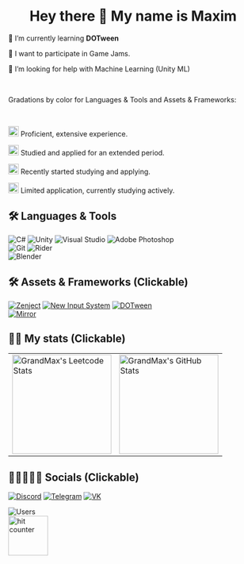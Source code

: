 <h1 align="center"> Hey there 👋 My name is Maxim</h1>

🌱 I’m currently learning <b> DOTween </b>

👯 I want to participate in Game Jams.

🤝 I’m looking for help with Machine Learning (Unity ML)

<br />

Gradations by color for Languages & Tools and Assets & Frameworks:

<br />

<img src="https://img.shields.io/badge/Gold-gold?style=for-the-badge" height="21">  Proficient, extensive experience.

<img src="https://img.shields.io/badge/Purple-purple?style=for-the-badge" height="21"> Studied and applied for an extended period.

<img src="https://img.shields.io/badge/Blue-blue?style=for-the-badge" height="21">  Recently started studying and applying.

<img src="https://img.shields.io/badge/Green-green?style=for-the-badge" height="21">  Limited application, currently studying actively.

## 🛠 Languages & Tools

  
![C#](https://img.shields.io/badge/Csharp-purple?style=for-the-badge&logo=csharp&logoColor=white)
![Unity](https://img.shields.io/badge/Unity-purple?style=for-the-badge&logo=unity&logoColor=white)
![Visual Studio](https://img.shields.io/badge/Visual_Studio-purple?style=for-the-badge&logo=visualStudio&logoColor=white)
![Adobe Photoshop](https://img.shields.io/badge/Photoshop-purple?style=for-the-badge&logo=adobe&logoColor=white)
<br />
![Git](https://img.shields.io/badge/Git-blue?style=for-the-badge&logo=git&logoColor=white)
![Rider](https://img.shields.io/badge/-Rider-blue?style=for-the-badge&logo=rider&logoColor=white)
<br />
![Blender](https://img.shields.io/badge/-Blender-gray?style=for-the-badge&logo=blender&logoColor=white)

  
## 🛠 Assets & Frameworks (Clickable)

[![Zenject](https://img.shields.io/badge/-Zenject-blue?style=for-the-badge&logo=unity&logoColor=white)](https://github.com/modesttree/Zenject)
[![New Input System](https://img.shields.io/badge/-New_Input_System-blue?style=for-the-badge&logo=unity&logoColor=white)](https://cadacreate.medium.com/getting-started-new-input-system-in-unity-c5a726937f53)
[![DOTween](https://img.shields.io/badge/DOTween-blue?style=for-the-badge&logo=unity&logoColor=white)](https://assetstore.unity.com/packages/tools/animation/dotween-hotween-v2-27676)
<br />
[![Mirror](https://img.shields.io/badge/Mirror-gray?style=for-the-badge&logo=unity&logoColor=white)](https://github.com/MirrorNetworking/Mirror)


## 🐱‍👤 My stats (Clickable)

<table>
    <td>
      <a href="https://leetcode.com/XGrandMaxX">
        <img height="200" src="https://leetcard.jacoblin.cool/XGrandMaxX?theme=dark&font=Ubuntu&cache=14400&ext=contest&sheets=https://gist.githubusercontent.com/RedHeadphone/5e715e284c89cace8f5fa09f7fb930b8/raw/ec0be570f114124b1a2156a660d67baa0ab5639d/leetcode_stats_card.css" alt="GrandMax's Leetcode Stats"/>
         </a>
    </td>
    <td>
      <a href="https://github.com/XGrandMaxX">
      <img height="200" src="https://github-readme-stats.vercel.app/api?username=XGrandMaxX&count_private=false&theme=dracula&show_icons=true" alt="GrandMax's GitHub Stats"/>
         </a>
    </td>
</table>


  
## 👩🏼‍🤝‍🧑🏻 Socials (Clickable)

  
[![Discord](https://img.shields.io/badge/-Discord-black?style=for-the-badge&logo=discord&logoColor=ACEEB)](https://discord.gg/8hnWNcMWft)
[![Telegram](https://img.shields.io/badge/-Telegram-black?style=for-the-badge&logo=telegram&logoColor=ACEEB)](https://t.me/GrandMax23)
[![VK](https://img.shields.io/badge/-Vk-black?style=for-the-badge&logo=vk&logoColor=4285B4)](https://vk.com/m.alexeev00)

![Users](https://komarev.com/ghpvc/?username=GrandMax&color=red)
<br />
<img src="https://hits.dwyl.com/GrandMax/GrandMax.svg?style=flat" alt="hit counter" width="80px" />
